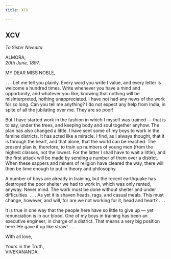 ```yaml
---
title: XCV

---
```





  

  


## XCV

*To Sister Nivedita*

ALMORA,  
*20th June, 1897*.

MY DEAR MISS NOBLE,

. . . Let me tell you plainly. Every word you write I value, and every
letter is welcome a hundred times. Write whenever you have a mind and
opportunity, and whatever you like, knowing that nothing will be
misinterpreted, nothing unappreciated. I have not had any news of the
work for so long. Can you tell me anything? I do not expect any help
from India, in spite of all the jubilating over me. They are so poor!

But I have started work in the fashion in which I myself was trained —
that is to say, under the trees, and keeping body and soul together
anyhow. The plan has also changed a little. I have sent some of my boys
to work in the famine districts. It has acted like a miracle. I find, as
I always thought, that it is through the heart, and that alone, that the
world can be reached. The present plan is, therefore, to train up
numbers of young men (from the highest classes, not the lowest. For the
latter I shall have to wait a little), and the first attack will be made
by sending a number of them over a district. When these sappers and
miners of religion have cleared the way, there will then be time enough
to put in theory and philosophy.

A number of boys are already in training, but the recent earthquake has
destroyed the poor shelter we had to work in, which was only rented,
anyway. Never mind. The work must be done without shelter and under
difficulties. . . . As yet it is shaven heads, rags, and casual meals.
This must change, however, and will, for are we not working for it, head
and heart? . . .

It is true in one way that the people here have so little to give up —
yet renunciation is in our blood. One of my boys in training has been an
executive engineer, in charge of a district. That means a very big
position here. He gave it up like straw! . . .

With all love,

Yours in the Truth,  
VIVEKANANDA.


